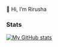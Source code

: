 👋 Hi, I’m Rirusha

### Stats
[![My GitHub stats](https://github-readme-stats.vercel.app/api?username=Rirusha&show_icons=true&theme=transparent)](#Stats)
